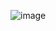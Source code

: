 ![image](https://github.com/natch-config/natch-config/assets/150222711/3376b85b-83e2-4025-a57b-2f5a4aacdfe5)
